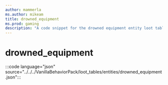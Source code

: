 ```yaml
---
author: mammerla
ms.author: mikeam
title: drowned_equipment
ms.prod: gaming
description: "A code snippet for the drowned equipment entity loot table"
---
```


# drowned_equipment

:::code language="json" source="../../../VanillaBehaviorPack/loot_tables/entities/drowned_equipment.json":::
